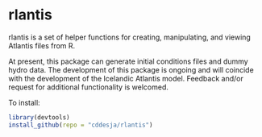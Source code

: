 # rlantis

rlantis is a set of helper functions for creating, manipulating, and viewing Atlantis files from R. 

At present, this package can generate initial conditions files and dummy hydro data. The development of this package is ongoing and will coincide with the development of the Icelandic Atlantis model. Feedback and/or request for additional functionality is welcomed.  

To install: 

```R
library(devtools)
install_github(repo = "cddesja/rlantis")
```

